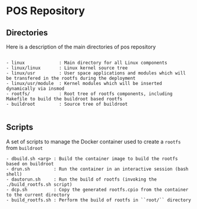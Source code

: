 
# POS Repository

## Directories

Here is a description of the main directories of pos repository

```

- linux             : Main directory for all Linux components
- linux/linux       : Linux kernel source tree
- linux/usr         : User space applications and modules which will be transfered in the rootfs during the deployment
- linux/usr/module  : Kernel modules which will be inserted dynamically via insmod
- rootfs/           : Root tree of rootfs components, including Makefile to build the buildroot based rootfs
- buildroot         : Source tree of buildroot


```

## Scripts

A set of scripts to manage the Docker container used to create a ``rootfs`` from ``buildroot``

```
- dbuild.sh <arg> : Build the container image to build the rootfs based on buildroot
- drun.sh         : Run the container in an interactive session (bash shell)
- dautorun.sh     : Run the build of rootfs (invoking the ./build_rootfs.sh script)
- dcp.sh          : Copy the generated rootfs.cpio from the container to the current directory
- build_rootfs.sh : Perform the build of rootfs in ``root/`` directory

```



